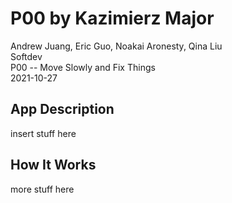 # P00 by Kazimierz Major
Andrew Juang, Eric Guo, Noakai Aronesty, Qina Liu <br>
Softdev <br>
P00 -- Move Slowly and Fix Things <br>
2021-10-27 

## App Description 
insert stuff here

## How It Works
more stuff here
